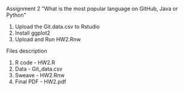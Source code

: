 Assignment 2 "What is the most popular language on GitHub, Java or Python" 

1) Upload the Git.data.csv to Rstudio 
2) Install ggplot2 
3) Upload and Run HW2.Rnw



Files description
1) R code - HW2.R
2) Data - Git_data.csv
3) Sweave - HW2.Rnw
4) Final PDF - HW2.pdf
